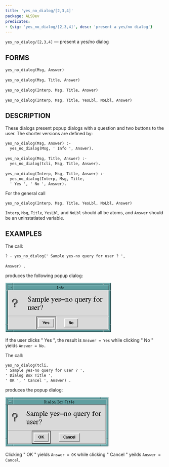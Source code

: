 ```yaml
---
title: 'yes_no_dialog/[2,3,4]'
package: ALSDev
predicates:
- {sig: 'yes_no_dialog/[2,3,4]', desc: 'present a yes/no dialog'}
---
```

`yes_no_dialog/[2,3,4]` — present a yes/no dialog


## FORMS

```
yes_no_dialog(Msg, Answer)

yes_no_dialog(Msg, Title, Answer)

yes_no_dialog(Interp, Msg, Title, Answer)

yes_no_dialog(Interp, Msg, Title, YesLbl, NoLbl, Answer)
```

## DESCRIPTION

These dialogs present popup dialogs with a question and two buttons to the user.
The shorter versions are defined by:

```
yes_no_dialog(Msg, Answer) :-
  yes_no_dialog(Msg, ' Info ', Answer).

yes_no_dialog(Msg, Title, Answer) :-
  yes_no_dialog(tcli, Msg, Title, Answer).

yes_no_dialog(Interp, Msg, Title, Answer) :-
  yes_no_dialog(Interp, Msg, Title,
  ' Yes ', ' No ', Answer).
```

For the general call

```
yes_no_dialog(Interp, Msg, Title, YesLbl, NoLbl, Answer)
```

`Interp`, `Msg`, `Title`, `YesLbl`, and `NoLbl` should all be atoms, and `Answer` should be an uninstatiated variable.


## EXAMPLES

The call:

```
? - yes_no_dialog(' Sample yes-no query for user ? ',

Answer) .
```

produces the following popup dialog:

![](images/yes_no-1.gif)

If the user clicks " Yes ", the result is `Answer = Yes` while clicking " No " yields `Answer = No.`

The call:

```
yes_no_dialog(tcli,
' Sample yes-no query for user ? ',
' Dialog Box Title ',
' OK ', ' Cancel ', Answer) .
```

produces the popup dialog:

![](images/yes_no-2.gif)

Clicking " OK " yields `Answer = OK` while clicking " Cancel " yeilds
`Answer = Cancel`.

